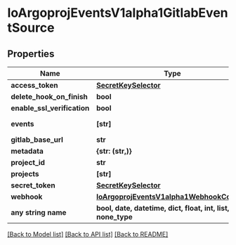 # IoArgoprojEventsV1alpha1GitlabEventSource


## Properties
Name | Type | Description | Notes
------------ | ------------- | ------------- | -------------
**access_token** | [**SecretKeySelector**](SecretKeySelector.md) |  | [optional] 
**delete_hook_on_finish** | **bool** |  | [optional] 
**enable_ssl_verification** | **bool** |  | [optional] 
**events** | **[str]** | Events are gitlab event to listen to. Refer https://github.com/xanzy/go-gitlab/blob/bf34eca5d13a9f4c3f501d8a97b8ac226d55e4d9/projects.go#L794. | [optional] 
**gitlab_base_url** | **str** |  | [optional] 
**metadata** | **{str: (str,)}** |  | [optional] 
**project_id** | **str** |  | [optional] 
**projects** | **[str]** |  | [optional] 
**secret_token** | [**SecretKeySelector**](SecretKeySelector.md) |  | [optional] 
**webhook** | [**IoArgoprojEventsV1alpha1WebhookContext**](IoArgoprojEventsV1alpha1WebhookContext.md) |  | [optional] 
**any string name** | **bool, date, datetime, dict, float, int, list, str, none_type** | any string name can be used but the value must be the correct type | [optional]

[[Back to Model list]](../README.md#documentation-for-models) [[Back to API list]](../README.md#documentation-for-api-endpoints) [[Back to README]](../README.md)


